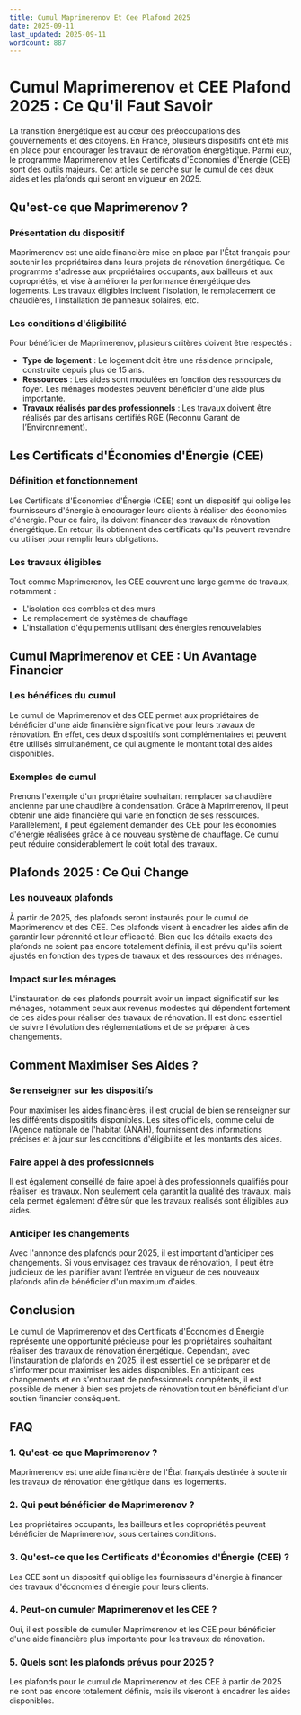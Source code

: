 ```yaml
---
title: Cumul Maprimerenov Et Cee Plafond 2025
date: 2025-09-11
last_updated: 2025-09-11
wordcount: 887
---
```


# Cumul Maprimerenov et CEE Plafond 2025 : Ce Qu'il Faut Savoir

La transition énergétique est au cœur des préoccupations des gouvernements et des citoyens. En France, plusieurs dispositifs ont été mis en place pour encourager les travaux de rénovation énergétique. Parmi eux, le programme Maprimerenov et les Certificats d'Économies d'Énergie (CEE) sont des outils majeurs. Cet article se penche sur le cumul de ces deux aides et les plafonds qui seront en vigueur en 2025.

## Qu'est-ce que Maprimerenov ?

### Présentation du dispositif

Maprimerenov est une aide financière mise en place par l'État français pour soutenir les propriétaires dans leurs projets de rénovation énergétique. Ce programme s'adresse aux propriétaires occupants, aux bailleurs et aux copropriétés, et vise à améliorer la performance énergétique des logements. Les travaux éligibles incluent l'isolation, le remplacement de chaudières, l'installation de panneaux solaires, etc.

### Les conditions d'éligibilité

Pour bénéficier de Maprimerenov, plusieurs critères doivent être respectés :

- **Type de logement** : Le logement doit être une résidence principale, construite depuis plus de 15 ans.
- **Ressources** : Les aides sont modulées en fonction des ressources du foyer. Les ménages modestes peuvent bénéficier d'une aide plus importante.
- **Travaux réalisés par des professionnels** : Les travaux doivent être réalisés par des artisans certifiés RGE (Reconnu Garant de l’Environnement).

## Les Certificats d'Économies d'Énergie (CEE)

### Définition et fonctionnement

Les Certificats d'Économies d'Énergie (CEE) sont un dispositif qui oblige les fournisseurs d'énergie à encourager leurs clients à réaliser des économies d'énergie. Pour ce faire, ils doivent financer des travaux de rénovation énergétique. En retour, ils obtiennent des certificats qu'ils peuvent revendre ou utiliser pour remplir leurs obligations.

### Les travaux éligibles

Tout comme Maprimerenov, les CEE couvrent une large gamme de travaux, notamment :

- L'isolation des combles et des murs
- Le remplacement de systèmes de chauffage
- L'installation d'équipements utilisant des énergies renouvelables

## Cumul Maprimerenov et CEE : Un Avantage Financier

### Les bénéfices du cumul

Le cumul de Maprimerenov et des CEE permet aux propriétaires de bénéficier d'une aide financière significative pour leurs travaux de rénovation. En effet, ces deux dispositifs sont complémentaires et peuvent être utilisés simultanément, ce qui augmente le montant total des aides disponibles.

### Exemples de cumul

Prenons l'exemple d'un propriétaire souhaitant remplacer sa chaudière ancienne par une chaudière à condensation. Grâce à Maprimerenov, il peut obtenir une aide financière qui varie en fonction de ses ressources. Parallèlement, il peut également demander des CEE pour les économies d'énergie réalisées grâce à ce nouveau système de chauffage. Ce cumul peut réduire considérablement le coût total des travaux.

## Plafonds 2025 : Ce Qui Change

### Les nouveaux plafonds

À partir de 2025, des plafonds seront instaurés pour le cumul de Maprimerenov et des CEE. Ces plafonds visent à encadrer les aides afin de garantir leur pérennité et leur efficacité. Bien que les détails exacts des plafonds ne soient pas encore totalement définis, il est prévu qu'ils soient ajustés en fonction des types de travaux et des ressources des ménages.

### Impact sur les ménages

L'instauration de ces plafonds pourrait avoir un impact significatif sur les ménages, notamment ceux aux revenus modestes qui dépendent fortement de ces aides pour réaliser des travaux de rénovation. Il est donc essentiel de suivre l'évolution des réglementations et de se préparer à ces changements.

## Comment Maximiser Ses Aides ?

### Se renseigner sur les dispositifs

Pour maximiser les aides financières, il est crucial de bien se renseigner sur les différents dispositifs disponibles. Les sites officiels, comme celui de l'Agence nationale de l'habitat (ANAH), fournissent des informations précises et à jour sur les conditions d'éligibilité et les montants des aides.

### Faire appel à des professionnels

Il est également conseillé de faire appel à des professionnels qualifiés pour réaliser les travaux. Non seulement cela garantit la qualité des travaux, mais cela permet également d'être sûr que les travaux réalisés sont éligibles aux aides.

### Anticiper les changements

Avec l'annonce des plafonds pour 2025, il est important d'anticiper ces changements. Si vous envisagez des travaux de rénovation, il peut être judicieux de les planifier avant l'entrée en vigueur de ces nouveaux plafonds afin de bénéficier d'un maximum d'aides.

## Conclusion

Le cumul de Maprimerenov et des Certificats d'Économies d'Énergie représente une opportunité précieuse pour les propriétaires souhaitant réaliser des travaux de rénovation énergétique. Cependant, avec l'instauration de plafonds en 2025, il est essentiel de se préparer et de s'informer pour maximiser les aides disponibles. En anticipant ces changements et en s'entourant de professionnels compétents, il est possible de mener à bien ses projets de rénovation tout en bénéficiant d'un soutien financier conséquent.

## FAQ

### 1. Qu'est-ce que Maprimerenov ?

Maprimerenov est une aide financière de l'État français destinée à soutenir les travaux de rénovation énergétique dans les logements.

### 2. Qui peut bénéficier de Maprimerenov ?

Les propriétaires occupants, les bailleurs et les copropriétés peuvent bénéficier de Maprimerenov, sous certaines conditions.

### 3. Qu'est-ce que les Certificats d'Économies d'Énergie (CEE) ?

Les CEE sont un dispositif qui oblige les fournisseurs d'énergie à financer des travaux d'économies d'énergie pour leurs clients.

### 4. Peut-on cumuler Maprimerenov et les CEE ?

Oui, il est possible de cumuler Maprimerenov et les CEE pour bénéficier d'une aide financière plus importante pour les travaux de rénovation.

### 5. Quels sont les plafonds prévus pour 2025 ?

Les plafonds pour le cumul de Maprimerenov et des CEE à partir de 2025 ne sont pas encore totalement définis, mais ils viseront à encadrer les aides disponibles.
